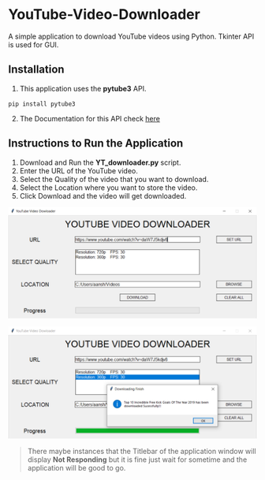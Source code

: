 # YouTube-Video-Downloader
A simple application to download YouTube videos using Python. Tkinter API is used for GUI. 

## Installation

1. This application uses the **pytube3** API.
```
pip install pytube3
```
2. The Documentation for this API check [here](https://python-pytube.readthedocs.io/en/latest/)

## Instructions to Run the Application

1. Download and Run the **YT_downloader.py** script.
2. Enter the URL of the YouTube video.
3. Select the Quality of the video that you want to download.
4. Select the Location where you want to store the video.
5. Click Download and the video will get downloaded.

![Example 1](Example1.png)

![Example 2](Example2.png)

> There maybe instances that the Titlebar of the application window will display **Not Responding** but it is fine just wait for sometime and the application will be good to go.
